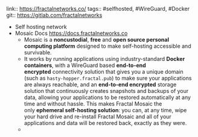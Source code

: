 ---
---

link:: https://fractalnetworks.co/
tags:: #selfhosted, #WireGuard, #Docker
git:: https://gitlab.com/fractalnetworks

- Self hosting network
- Mosaic Docs https://docs.fractalnetworks.co
	- Mosaic is a **noncustodial**, **free** and **open source personal computing platform** designed to make self-hosting accessible and survivable.
	- It works by running applications using industry-standard **Docker containers**, with a WireGuard based **end-to-end encrypted** connectivity solution that gives you a unique domain (such as `hasty-hopper.fractal.pub`) to make sure your applications are always reachable, and an **end-to-end encrypted** storage solution that continuously creates snapshots and backups of your data, allowing your applications to be restored automatically at any time and without hassle. This makes Fractal Mosaic the only **ephemeral self-hosting solution**: you can, at any time, wipe your hard drive and re-install Fractal Mosaic and all of your applications and data will be restored back, exactly as they were.
	-